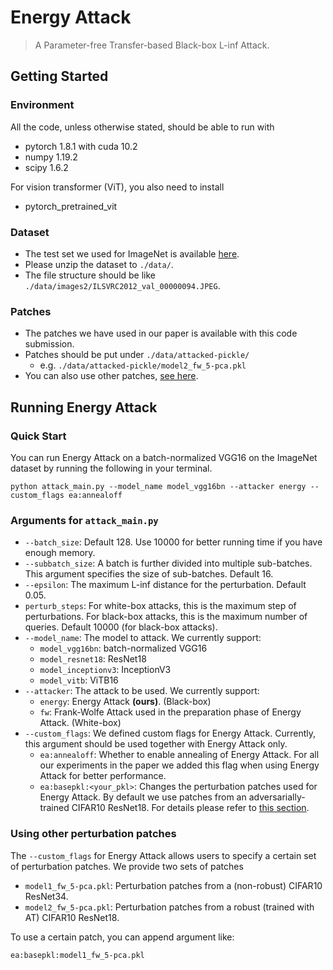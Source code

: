 # Energy Attack

> A Parameter-free Transfer-based Black-box L-inf Attack.

## Getting Started

### Environment

All the code, unless otherwise stated, should be able to run with

- pytorch 1.8.1 with cuda 10.2
- numpy 1.19.2
- scipy 1.6.2

For vision transformer (ViT), you also need to install

- pytorch_pretrained_vit

### Dataset

- The test set we used for ImageNet is available [here](https://bot-service.flandre.info/imagenet.val.zip).
- Please unzip the dataset to `./data/`.
- The file structure should be like `./data/images2/ILSVRC2012_val_00000094.JPEG`.

### Patches

- The patches we have used in our paper is available with this code submission.
- Patches should be put under `./data/attacked-pickle/`
  - e.g. `./data/attacked-pickle/model2_fw_5-pca.pkl`
- You can also use other patches, [see here](#using-other-perturbation-patches).

## Running Energy Attack

### Quick Start

You can run Energy Attack on a batch-normalized VGG16 on the ImageNet dataset by running the following in your terminal.

```shell
python attack_main.py --model_name model_vgg16bn --attacker energy --custom_flags ea:annealoff
```

### Arguments for `attack_main.py`

- `--batch_size`: Default 128. Use 10000 for better running time if you have enough memory.
- `--subbatch_size`: A batch is further divided into multiple sub-batches. This argument specifies the size of sub-batches. Default 16.
- `--epsilon`: The maximum L-inf distance for the perturbation. Default 0.05.
- `perturb_steps`: For white-box attacks, this is the maximum step of perturbations. For black-box attacks, this is the maximum number of queries. Default 10000 (for black-box attacks).
- `--model_name`: The model to attack. We currently support:
  - `model_vgg16bn`: batch-normalized VGG16
  - `model_resnet18`: ResNet18
  - `model_inceptionv3`: InceptionV3
  - `model_vitb`: ViTB16
- `--attacker`: The attack to be used. We currently support:
  - `energy`: Energy Attack **(ours)**. (Black-box)
  - `fw`: Frank-Wolfe Attack used in the preparation phase of Energy Attack. (White-box)
- `--custom_flags`: We defined custom flags for Energy Attack. Currently, this argument should be used together with Energy Attack only.
  - `ea:annealoff`: Whether to enable annealing of Energy Attack. For all our experiments in the paper we added this flag when using Energy Attack for better performance.
  - `ea:basepkl:<your_pkl>`: Changes the perturbation patches used for Energy Attack. By default we use patches from an adversarially-trained CIFAR10 ResNet18. For details please refer to [this section](#using-other-perturbation-patches).

### Using other perturbation patches

The `--custom_flags` for Energy Attack allows users to specify a certain set of perturbation patches. We provide two sets of patches

- `model1_fw_5-pca.pkl`: Perturbation patches from a (non-robust) CIFAR10 ResNet34.
- `model2_fw_5-pca.pkl`: Perturbation patches from a robust (trained with AT) CIFAR10 ResNet18.

To use a certain patch, you can append argument like:

```shell
ea:basepkl:model1_fw_5-pca.pkl
```
